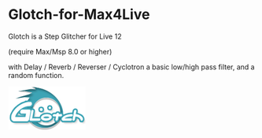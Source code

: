 # Glotch-for-Max4Live

Glotch is a Step Glitcher for Live 12

(require Max/Msp 8.0 or higher)

with Delay / Reverb / Reverser / Cyclotron
a basic low/high pass filter, and a random function.

![Glotch image](https://github.com/CraftKontrol/Glotch-for-Max4Live/blob/main/Images/GlotchLogo.png?raw=true)